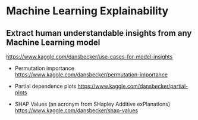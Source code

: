 # Machine Learning Explainability

## Extract human understandable insights from any Machine Learning model
https://www.kaggle.com/dansbecker/use-cases-for-model-insights

* Permutation importance
https://www.kaggle.com/dansbecker/permutation-importance
* Partial dependence plots
https://www.kaggle.com/dansbecker/partial-plots

* SHAP Values (an acronym from SHapley Additive exPlanations)
https://www.kaggle.com/dansbecker/shap-values
